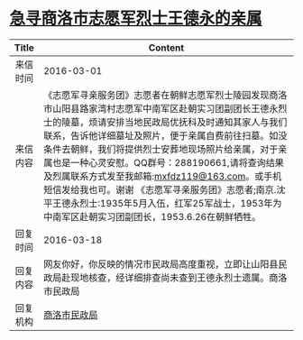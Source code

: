 # <a href="http://www.shangluo.gov.cn/zmhd/ldxxxx.jsp?urltype=leadermail.LeaderMailContentUrl&wbtreeid=1112&leadermailid=3522">急寻商洛市志愿军烈士王德永的亲属</a>
| Title |                                                                                                                                             Content                                                                                                                                             |
|:-----:|-------------------------------------------------------------------------------------------------------------------------------------------------------------------------------------------------------------------------------------------------------------------------------------------------|
| 来信时间  | 2016-03-01                                                                                                                                                                                                                                                                                      |
| 来信内容  | 《志愿军寻亲服务团》志愿者在朝鲜志愿军烈士陵园发现商洛市山阳县路家湾村志愿军中南军区赴朝实习团副团长王德永烈士的陵墓，烦请安排当地民政局优抚科及时通知其家人与我们联系，告诉他详细墓址及照片，便于亲属自费前往扫墓。如没条件去朝鲜，我们将提供烈士安葬地现场照片给亲属，对于亲属也是一种心灵安慰。QQ群号：288190661,请将查询结果及烈属联系方式发至我邮箱:mxfdz119@163.com。或手机短信发给我也可。谢谢 《志愿军寻亲服务团》志愿者;南京.沈平王德永烈士:1935年5月入伍，红军25军战士，1953年为中南军区赴朝实习团副团长，1953.6.26在朝鲜牺牲。 |
| 回复时间  | 2016-03-18                                                                                                                                                                                                                                                                                      |
| 回复内容  | 网友你好，你反映的情况市民政局高度重视，立即让山阳县民政局赴现地核查，经详细排查尚未查到王德永烈士遗属。商洛市民政局                                                                                                                                                                                                                                      |
| 回复机构  | <a href="../../categories/agencies/商洛市民政局.md">商洛市民政局</a>                                                                                                                                                                                                                                        |